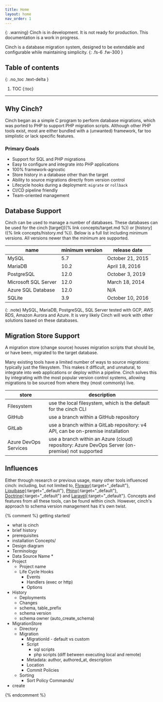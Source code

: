 ```yaml
---
title: Home
layout: home
nav_order: 1
---
```


{: .warning}
Cinch is in development. It is not ready for production. This documentation is a work in progress.

Cinch is a database migration system, designed to be extendable and configurable while maintaining simplicity.
{: .fs-6 .fw-300 }

## Table of contents
{: .no_toc .text-delta }

1. TOC
{:toc}
----

## Why Cinch?
Cinch began as a simple C program to perform database migrations, which was ported to PHP to support 
PHP migration scripts. Although other PHP tools exist, most are either bundled with a (unwanted) framework, 
far too simplistic or lack specific features.

### Primary Goals
* Support for SQL and PHP migrations
* Easy to configure and integrate into PHP applications
* 100% framework-agnostic
* Store history in a database other than the target
* Ability to source migrations directly from version control
* Lifecycle hooks during a deployment: `migrate` or `rollback`
* CI/CD pipeline friendly
* Team-oriented management

## Database Support
Cinch can be used to manage a number of databases. These databases can be used for the cinch 
[target]({% link concepts/target.md %}) or [history]({% link concepts/history.md %}).
Below is a full list including minimum versions. All versions newer than the minimum are supported.

| name                 | minimum version | release date     |
|----------------------|-----------------|------------------|
| MySQL                | 5.7             | October 21, 2015 |
| MariaDB              | 10.2            | April 18, 2016   |
| PostgreSQL           | 12.0            | October 3, 2019  |
| Microsoft SQL Server | 12.0            | March 18, 2014   |
| Azure SQL Database   | 12.0            | N/A              |
| SQLite               | 3.9             | October 10, 2016 |

{: .note}
MySQL, MariaDB, PostgreSQL, SQL Server tested with GCP, AWS RDS, Amazon Aurora and Azure. It is very likely Cinch will 
work with other solutions based on these databases.

## Migration Store Support
A migration store (change source) houses migration scripts that should be, or have been, migrated to the target database.

Many existing tools have a limited number of ways to source migrations: typically just the filesystem.
This makes it difficult, and unnatural, to integrate into web applications or deploy within a pipeline.
Cinch solves this by integrating with the most popular version control systems, allowing migrations to be sourced
from where they (most commonly) live.

| store                 | description                                                                                     |
|-----------------------|-------------------------------------------------------------------------------------------------|
| Filesystem            | use the local filesystem, which is the default for the cinch CLI                                |
| GitHub                | use a branch within a GitHub repository                                                         |
| GitLab                | use a branch within a GitLab repository: v4 API, can be on-premise installation                 |
| Azure DevOps Services | use a branch within an Azure (cloud) repository: Azure DevOps Server (on-premise) not supported |

## Influences
Either through research or previous usage, many other tools influenced cinch: including, but not limited to, 
[Flyway](https://flywaydb.org/){:target="_default"}, 
[Liquibase](https://www.liquibase.org/){:target="_default"}, 
[Phinx](https://phinx.org/){:target="_default"}, 
[Doctrine](https://www.doctrine-project.org/projects/migrations.html){:target="_default"} and 
[Laravel](https://laravel.com/docs/9.x/migrations){:target="_default"}. 
Concepts and features from all these tools, can be found within cinch. However, cinch's approach to schema version 
management has it's own twist.




{% comment %}
getting started/
* what is cinch
* brief history
* prerequisites
* installation
Concepts/
* Design diagram
* Terminology
* Data Source Name
  * 
* Project
  * Project name
  * Life Cycle Hooks 
    * Events
    * Handlers (exec or http)
    * Options
* History
  * Deployments
  * Changes
  * schema, table_prefix
  * schema version
  * schema owner (auto_create_schema)
* MigrationStore
  * Directory
  * Migration
    * MigrationId - default vs custom 
    * Script
      * sql scripts
      * php scripts (diff between executing local and remote)
    * Metadata: author, authored_at, description
    * Location
    * Commit Policies
  * Sorting
    * Sort Policy
Commands/
* create
  
{% endcomment %}
